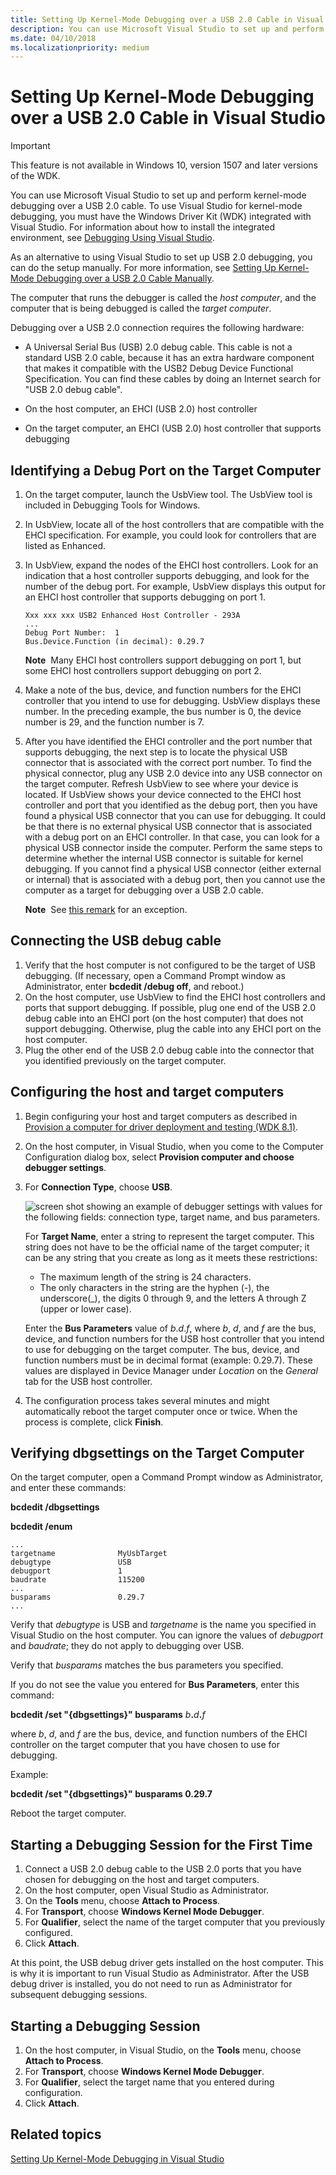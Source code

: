 ```yaml
---
title: Setting Up Kernel-Mode Debugging over a USB 2.0 Cable in Visual Studio
description: You can use Microsoft Visual Studio to set up and perform kernel-mode debugging over a USB 2.0 cable.
ms.date: 04/10/2018
ms.localizationpriority: medium
---
```


# Setting Up Kernel-Mode Debugging over a USB 2.0 Cable in Visual Studio

> [!IMPORTANT]
> This feature is not available in Windows 10, version 1507 and later versions of the WDK.
>

You can use Microsoft Visual Studio to set up and perform kernel-mode debugging over a USB 2.0 cable. To use Visual Studio for kernel-mode debugging, you must have the Windows Driver Kit (WDK) integrated with Visual Studio. For information about how to install the integrated environment, see [Debugging Using Visual Studio](debugging-using-visual-studio.md).

As an alternative to using Visual Studio to set up USB 2.0 debugging, you can do the setup manually. For more information, see [Setting Up Kernel-Mode Debugging over a USB 2.0 Cable Manually](setting-up-a-usb-2-0-debug-cable-connection.md).

The computer that runs the debugger is called the *host computer*, and the computer that is being debugged is called the *target computer*.

Debugging over a USB 2.0 connection requires the following hardware:

-   A Universal Serial Bus (USB) 2.0 debug cable. This cable is not a standard USB 2.0 cable, because it has an extra hardware component that makes it compatible with the USB2 Debug Device Functional Specification. You can find these cables by doing an Internet search for "USB 2.0 debug cable".

-   On the host computer, an EHCI (USB 2.0) host controller

-   On the target computer, an EHCI (USB 2.0) host controller that supports debugging

## <span id="Identifying_a_Debug_Port_on_the_Target_Computer"></span><span id="identifying_a_debug_port_on_the_target_computer"></span><span id="IDENTIFYING_A_DEBUG_PORT_ON_THE_TARGET_COMPUTER"></span>Identifying a Debug Port on the Target Computer


1.  On the target computer, launch the UsbView tool. The UsbView tool is included in Debugging Tools for Windows.
2.  In UsbView, locate all of the host controllers that are compatible with the EHCI specification. For example, you could look for controllers that are listed as Enhanced.
3.  In UsbView, expand the nodes of the EHCI host controllers. Look for an indication that a host controller supports debugging, and look for the number of the debug port. For example, UsbView displays this output for an EHCI host controller that supports debugging on port 1.

    ```console
    Xxx xxx xxx USB2 Enhanced Host Controller - 293A
    ...
    Debug Port Number:  1
    Bus.Device.Function (in decimal): 0.29.7
    ```

    **Note**  Many EHCI host controllers support debugging on port 1, but some EHCI host controllers support debugging on port 2.

     

4.  Make a note of the bus, device, and function numbers for the EHCI controller that you intend to use for debugging. UsbView displays these number. In the preceding example, the bus number is 0, the device number is 29, and the function number is 7.

5.  After you have identified the EHCI controller and the port number that supports debugging, the next step is to locate the physical USB connector that is associated with the correct port number. To find the physical connector, plug any USB 2.0 device into any USB connector on the target computer. Refresh UsbView to see where your device is located. If UsbView shows your device connected to the EHCI host controller and port that you identified as the debug port, then you have found a physical USB connector that you can use for debugging. It could be that there is no external physical USB connector that is associated with a debug port on an EHCI controller. In that case, you can look for a physical USB connector inside the computer. Perform the same steps to determine whether the internal USB connector is suitable for kernel debugging. If you cannot find a physical USB connector (either external or internal) that is associated with a debug port, then you cannot use the computer as a target for debugging over a USB 2.0 cable.

    **Note**  See [this remark](setting-up-a-usb-2-0-debug-cable-connection.md#what-if-usbview-shows-a-debug-capable-port) for an exception.

     

## <span id="Connecting_the_USB_debug_cable"></span><span id="connecting_the_usb_debug_cable"></span><span id="CONNECTING_THE_USB_DEBUG_CABLE"></span>Connecting the USB debug cable


1.  Verify that the host computer is not configured to be the target of USB debugging. (If necessary, open a Command Prompt window as Administrator, enter **bcdedit /debug off**, and reboot.)
2.  On the host computer, use UsbView to find the EHCI host controllers and ports that support debugging. If possible, plug one end of the USB 2.0 debug cable into an EHCI port (on the host computer) that does not support debugging. Otherwise, plug the cable into any EHCI port on the host computer.
3.  Plug the other end of the USB 2.0 debug cable into the connector that you identified previously on the target computer.

## <span id="Configuring_the_host_and_target_computers"></span><span id="configuring_the_host_and_target_computers"></span><span id="CONFIGURING_THE_HOST_AND_TARGET_COMPUTERS"></span>Configuring the host and target computers


1.  Begin configuring your host and target computers as described in [Provision a computer for driver deployment and testing (WDK 8.1)](../gettingstarted/provision-a-target-computer-wdk-8-1.md).
2.  On the host computer, in Visual Studio, when you come to the Computer Configuration dialog box, select **Provision computer and choose debugger settings**.
3.  For **Connection Type**, choose **USB**.

    ![screen shot showing an example of debugger settings with values for the following fields: connection type, target name, and bus parameters.](images/setupusb2vs.png)

    For **Target Name**, enter a string to represent the target computer. This string does not have to be the official name of the target computer; it can be any string that you create as long as it meets these restrictions:

    -   The maximum length of the string is 24 characters.
    -   The only characters in the string are the hyphen (-), the underscore(\_), the digits 0 through 9, and the letters A through Z (upper or lower case).

    Enter the **Bus Parameters** value of *b*.*d*.*f*, where *b*, *d*, and *f* are the bus, device, and function numbers for the USB host controller that you intend to use for debugging on the target computer. The bus, device, and function numbers must be in decimal format (example: 0.29.7). These values are displayed in Device Manager under *Location* on the *General* tab for the USB host controller.  

4.  The configuration process takes several minutes and might automatically reboot the target computer once or twice. When the process is complete, click **Finish**.

## <span id="Verifying_dbgsettings_on_the_Target_Computer"></span><span id="verifying_dbgsettings_on_the_target_computer"></span><span id="VERIFYING_DBGSETTINGS_ON_THE_TARGET_COMPUTER"></span>Verifying dbgsettings on the Target Computer


On the target computer, open a Command Prompt window as Administrator, and enter these commands:

**bcdedit /dbgsettings**

**bcdedit /enum**

```console
...
targetname              MyUsbTarget
debugtype               USB
debugport               1
baudrate                115200
...
busparams               0.29.7
...
```

Verify that *debugtype* is USB and *targetname* is the name you specified in Visual Studio on the host computer. You can ignore the values of *debugport* and *baudrate*; they do not apply to debugging over USB.

Verify that *busparams* matches the bus parameters you specified.

If you do not see the value you entered for **Bus Parameters**, enter this command:

**bcdedit /set "{dbgsettings}" busparams** <em>b</em>**.**<em>d</em>**.**<em>f</em>

where *b*, *d*, and *f* are the bus, device, and function numbers of the EHCI controller on the target computer that you have chosen to use for debugging.

Example:

**bcdedit /set "{dbgsettings}" busparams 0.29.7**

Reboot the target computer.

## <span id="Starting_a_Debugging_Session_for_the_First_Time"></span><span id="starting_a_debugging_session_for_the_first_time"></span><span id="STARTING_A_DEBUGGING_SESSION_FOR_THE_FIRST_TIME"></span>Starting a Debugging Session for the First Time


1.  Connect a USB 2.0 debug cable to the USB 2.0 ports that you have chosen for debugging on the host and target computers.
2.  On the host computer, open Visual Studio as Administrator.
3.  On the **Tools** menu, choose **Attach to Process**.
4.  For **Transport**, choose **Windows Kernel Mode Debugger**.
5.  For **Qualifier**, select the name of the target computer that you previously configured.
6.  Click **Attach**.

At this point, the USB debug driver gets installed on the host computer. This is why it is important to run Visual Studio as Administrator. After the USB debug driver is installed, you do not need to run as Administrator for subsequent debugging sessions.

## <span id="Starting_a_Debugging_Session"></span><span id="starting_a_debugging_session"></span><span id="STARTING_A_DEBUGGING_SESSION"></span>Starting a Debugging Session


1.  On the host computer, in Visual Studio, on the **Tools** menu, choose **Attach to Process**.
2.  For **Transport**, choose **Windows Kernel Mode Debugger**.
3.  For **Qualifier**, select the target name that you entered during configuration.
4.  Click **Attach**.

## <span id="related_topics"></span>Related topics


[Setting Up Kernel-Mode Debugging in Visual Studio](setting-up-kernel-mode-debugging-in-visual-studio.md)

 

